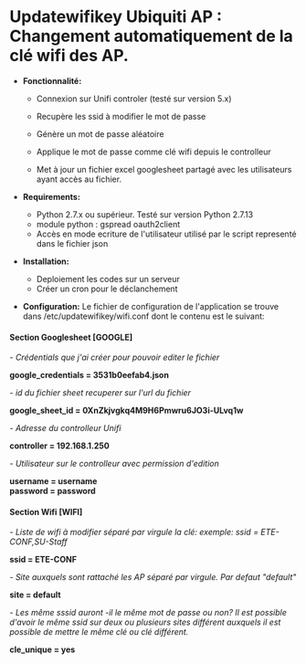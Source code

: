 # Updatewifikey Ubiquiti AP : Changement automatiquement de la clé wifi des AP.

- **Fonctionnalité:**
    - Connexion sur Unifi controler (testé sur version 5.x)
    
    - Recupère les ssid à modifier le mot de passe
    
    - Génère un mot de passe aléatoire
    
    - Applique le mot de passe comme clé wifi depuis le controlleur
    
    - Met à jour un fichier excel googlesheet partagé avec les utilisateurs ayant accès au fichier.
    
- **Requirements:**
    - Python 2.7.x ou supérieur. Testé sur version Python 2.7.13
    - module python : gspread oauth2client
    - Accès en mode ecriture de l'utilisateur utilisé par le script representé dans le fichier json

- **Installation:**
    - Deploiement les codes sur un serveur
    - Créer un cron pour le déclanchement


- **Configuration:**
Le fichier de configuration de l'application se trouve dans /etc/updatewifikey/wifi.conf dont le contenu est le suivant:

#### Section Googlesheet [GOOGLE]
*- Crédentials que j'ai créer pour pouvoir editer le fichier*

**google_credentials = 3531b0eefab4.json**

*- id du fichier sheet recuperer sur l'url du fichier*

**google_sheet_id = 0XnZkjvgkq4M9H6Pmwru6JO3i-ULvq1w**

*- Adresse du controlleur Unifi*

**controller = 192.168.1.250**

*- Utilisateur sur le controlleur avec permission d'edition*

**username = username                                                
password = password**

#### Section Wifi [WIFI]
*- Liste de wifi à modifier séparé par virgule la clé: exemple: ssid = ETE-CONF,SU-Staff*

**ssid = ETE-CONF**

*- Site auxquels sont rattaché les AP séparé par virgule. Par defaut "default"*

**site = default**

*- Les même sssid auront -il le même mot de passe ou non? Il est possible d'avoir le même ssid sur deux ou plusieurs sites différent auxquels il est possible de mettre le même clé ou clé différent.*

**cle_unique = yes**

